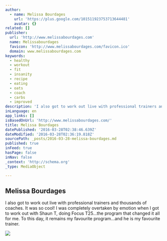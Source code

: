 ```yaml
---
author:
  - name: Melissa Bourdages
    url: 'https://plus.google.com/101511923753713644481'
    avatar: {}
related: []
publisher:
  url: 'http://www.melissabourdages.com'
  name: Melissabourdages
  favicon: 'http://www.melissabourdages.com/favicon.ico'
  domain: www.melissabourdages.com
keywords:
  - healthy
  - workout
  - fit
  - insanity
  - recipe
  - eating
  - oats
  - coach
  - carbs
  - improved
description: 'I also got to work out live with professional trainers and thousands of coaches. It was so cool! I was completely overtaken by emotion when I got to work out with Shaun T, doing Focus T25...the program that changed it all for me. To this day, it remains my favourite program...and he is my favourite trainer.'
inLanguage: en
app_links: []
isBasedOnUrl: 'http://www.melissabourdages.com/'
title: Melissa Bourdages
datePublished: '2016-03-28T02:38:46.639Z'
dateModified: '2016-03-28T02:36:19.818Z'
sourcePath: _posts/2016-03-28-melissa-bourdages.md
published: true
inFeed: true
hasPage: false
inNav: false
_context: 'http://schema.org'
_type: MediaObject

---
```

<article style=""><h1>Melissa Bourdages</h1><p>I also got to work out live with professional trainers and thousands of coaches. It was so cool! I was completely overtaken by emotion when I got to work out with Shaun T, doing Focus T25...the program that changed it all for me. To this day, it remains my favourite program...and he is my favourite trainer.</p><img src="http://1.bp.blogspot.com/-8ZKpeyziCNc/VLkYnAeaqtI/AAAAAAAAA8s/CSYChL4uLMc/s1600/IMG_3572.JPG" /></article>